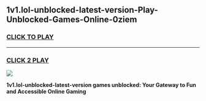 
## 1v1.lol-unblocked-latest-version-Play-Unblocked-Games-Online-0ziem
<h3>
<a href="https://premium76.site?title=1v1.lol-unblocked-latest-version&ref=25A">CLICK TO PLAY</a></h3>
<hr>

<h3>
<a href="https://premium76.site?title=1v1.lol-unblocked-latest-version&ref=25A">CLICK 2 PLAY</a>
  
</h3>

<a href="https://premium76.site?title=1v1.lol-unblocked-latest-version&ref=25A"><img src="https://clearcache.store/games.png"></a>


**1v1.lol-unblocked-latest-version games unblocked: Your Gateway to Fun and Accessible Online Gaming**
